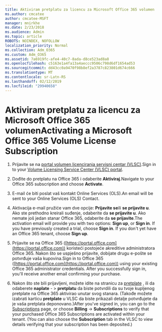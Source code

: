 ```yaml
---
title: Aktiviram pretplatu za licencu za Microsoft Office 365 volumen
ms.author: cmcatee
author: cmcatee-MSFT
manager: mnirkhe
ms.date: 2/23/2018
ms.audience: Admin
ms.topic: article
ROBOTS: NOINDEX, NOFOLLOW
localization_priority: Normal
ms.collection: Adm_O365
ms.custom: Adm_O365
ms.assetid: 7a6919fc-afe4-40c7-8ada-d8ce523ad8a8
ms.openlocfilehash: c5163e1a4fa13a4aeccc9506c798d6df1654ad53
ms.sourcegitcommit: dd43cc0a9470f98b8ef2a3787c823801d674c666
ms.translationtype: MT
ms.contentlocale: sr-Latn-RS
ms.lasthandoff: 02/12/2019
ms.locfileid: "29940658"
---
```

# <a name="activating-a-microsoft-office-365-volume-license-subscription"></a><span data-ttu-id="77dd9-102">Aktiviram pretplatu za licencu za Microsoft Office 365 volumen</span><span class="sxs-lookup"><span data-stu-id="77dd9-102">Activating a Microsoft Office 365 Volume License Subscription</span></span>

1. <span data-ttu-id="77dd9-103">Prijavite se na [portal volumen licenciranja servisni centar (VLSC)](http://go.microsoft.com/fwlink/p/?LinkId=329762).</span><span class="sxs-lookup"><span data-stu-id="77dd9-103">Sign in to your [Volume Licensing Service Center (VLSC) portal](http://go.microsoft.com/fwlink/p/?LinkId=329762).</span></span>
    
2. <span data-ttu-id="77dd9-104">Dođite do pretplatu na Office 365 i odaberite **Aktiviraj**.</span><span class="sxs-lookup"><span data-stu-id="77dd9-104">Navigate to your Office 365 subscription and choose **Activate**.</span></span>
    
3. <span data-ttu-id="77dd9-105">E-mail će biti poslat vaš kontakt Online Services (OLS).</span><span class="sxs-lookup"><span data-stu-id="77dd9-105">An email will be sent to your Online Services (OLS) Contact.</span></span>
    
4. <span data-ttu-id="77dd9-p101">Aktivacija e-mail pružiće vam dve opcije: **Prijavite se**ili **se prijavite u**. Ako ste prethodno kreirali suđenje, odaberite da **se prijavite u**. Ako nemate još jedan stanar Office 365, odaberite da **se prijavite**.</span><span class="sxs-lookup"><span data-stu-id="77dd9-p101">The activation email will provide you with two options: **Sign up**, or **Sign in**. If you have previously created a trial, choose **Sign in**. If you don't yet have an Office 365 tenant, choose **Sign up**.</span></span>
    
5. <span data-ttu-id="77dd9-p102">Prijavite se na Office 365 ([https://portal.office.com](https://portal.office.com)) koristeći postojeće akreditive administratora Office 365. Nakon što se uspješno prijavite, dobijate drugu e-pošte se potvrđuje vaša kupovina.</span><span class="sxs-lookup"><span data-stu-id="77dd9-p102">Sign in to Office 365 ([https://portal.office.com](https://portal.office.com)) using your existing Office 365 administrator credentials. After you successfully sign in, you'll receive another email confirming your purchase.</span></span>
    
6. <span data-ttu-id="77dd9-p103">Nakon što ste bili prijavljeni, možete idite na stranicu za [pretplate](https://go.microsoft.com/fwlink/p/?linkid=842054) , ili da odaberete **naplate**  - \> **pretplatu** da biste potvrdili da su tvoje kupljenog pretplate na Office 365 aktivirao unutar svog stanara. (Takođe možete izabrati karticu **pretplate** u VLSC da biste prikazali detalje potvrđujete da je vaša pretplata deponovano.)</span><span class="sxs-lookup"><span data-stu-id="77dd9-p103">After you've signed in, you can go to the [Subscriptions](https://go.microsoft.com/fwlink/p/?linkid=842054) page, or choose **Billing** -\> **Subscriptions** to verify that your purchased Office 365 Subscriptions are activated within your tenant. (You can also choose the **Subscription** tab in the VLSC to view details verifying that your subscription has been deposited.)</span></span> 
    

